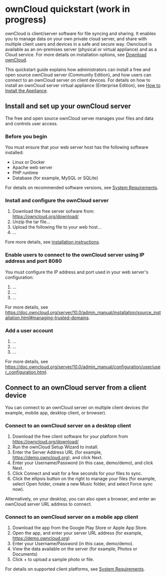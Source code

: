 # ownCloud quickstart (work in progress)

ownCloud is client/server software for file syncing and sharing. It enables you to manage data on your own private cloud server, 
and share with multiple client users and devices in a safe and secure way. Owncloud is available as an on-premises server (physical or virtual 
appliance) and as a Cloud service. For more details on installation options, see <a href="https://owncloud.org/download/" target="_blank">Download ownCloud</a>.

This quickstart guide explains how administrators can install a free and open source ownCloud server (Community Edition), and how users can connect 
to an ownCloud server on client devices. For details on how to install an ownCloud server virtual appliance (Enterprise Edition), see 
<a href="https://doc.owncloud.org/server/10.0/admin_manual/appliance/installation.html" target="_blank">How to Install the Appliance</a>.

## Install and set up your ownCloud server
The free and open source ownCloud server manages your files and data and controls user access. 

### Before you begin

You must ensure that your web server host has the following software installed:
- Linux or Docker 
- Apache web server
- PHP runtime
- Database (for example, MySQL or SQLite)

For details on recommended software versions, see <a href="https://doc.owncloud.org/server/10.0/admin_manual/installation/system_requirements.html#officially-recommended-supported-options" target="_blank">System Requirements</a>.

### Install and configure the ownCloud server
  1. Download the free server sofware from:
      https://owncloud.org/download/
  2. Unzip the tar file...
  3. Upload the following file to your web host...
  4. ...

Fore more details, see [installation instructions](https://doc.owncloud.org/server/10.0/admin_manual/installation/). 

### Enable users to connect to the ownCloud server using IP address and port 8080
You must configure the IP address and port used in your web server's configuration:
  1. ...
  2. ...
  3. ...
  
For more details, see https://doc.owncloud.org/server/10.0/admin_manual/installation/source_installation.html#managing-trusted-domains.


### Add a user account
  1. ...
  2. ...
  3. ...
  
For more details, see https://doc.owncloud.org/server/10.0/admin_manual/configuration/user/user_configuration.html.  


## Connect to an ownCloud server from a client device
You can connect to an ownCloud server on multiple client devices (for example, mobile app, desktop client, or browser). 

### Connect to an ownCloud server on a desktop client
  1. Download the free client software for your platform from 
     https://owncloud.org/download/
  2. Run the ownCloud Setup Wizard to install.
  3. Enter the Server Address URL (for example, https://demo.owncloud.org), and click Next.
  4. Enter your Username/Password (in this case, demo/demo), and click Next.
  5. Click Connect and wait for a few seconds for your files to sync.
  6. Click the ellipsis button on the right to manage your files (for example, select Open folder, create a new Music folder, and select Force sync now).
  
  
Alternatively, on your desktop, you can also open a browser, and enter an ownCloud server URL address to connect. 


### Connect to an ownCloud server on a mobile app client
  1. Download the app from the Google Play Store or Apple App Store.
  2. Open the app, and enter your server URL address (for example, https://demo.owncloud.org)
  3. Enter your Username/Password (in this case, demo/demo).
  4. View the data available on the server (for example, Photos or Documents)
  5. Click + to upload a sample photo or file.  
  
For details on supported client platforms, see <a href="https://doc.owncloud.org/server/10.0/admin_manual/installation/system_requirements.html#officially-recommended-supported-options" target="_blank">System Requirements</a>.

 

